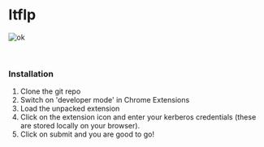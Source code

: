 # ltflp

![ok](https://user-images.githubusercontent.com/77568830/128234877-fd550b2a-cc72-4e13-b7c5-812eaca91531.jpeg)

<br>

### Installation

1. Clone the git repo
2. Switch on 'developer mode' in Chrome Extensions
3. Load the unpacked extension
4. Click on the extension icon and enter your kerberos credentials (these are stored locally on your browser).
5. Click on submit and you are good to go!
